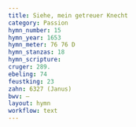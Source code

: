 ```yaml
---
title: Siehe, mein getreuer Knecht
category: Passion
hymn_number: 15
hymn_year: 1653
hymn_meter: 76 76 D
hymn_stanzas: 18
hymn_scripture: 
cruger: 289.
ebeling: 74
feustking: 23
zahn: 6327 (Janus)
bwv: —
layout: hymn
workflow: text
---
```

<br>

